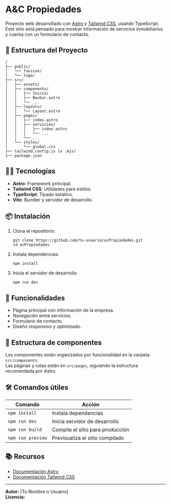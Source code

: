 # A&C Propiedades

Proyecto web desarrollado con [Astro](https://astro.build/) y [Tailwind CSS](https://tailwindcss.com/), usando TypeScript.  
Este sitio está pensado para mostrar información de servicios inmobiliarios y cuenta con un formulario de contacto.

## 🚀 Estructura del Proyecto

```
/
├── public/
│   └── favicon/
│   └── logo/
├── src/
│   ├── assets/
│   ├── components/
│   │   ├── Inicio/
│   │   ├── Navbar.astro
│   │   └── ...
│   ├── layouts/
│   │   └── Layout.astro
│   ├── pages/
│   │   ├── index.astro
│   │   ├── servicios/
│   │   │   ├── index.astro
│   │   │   └── ...
│   │   └── ...
│   └── styles/
│       └── global.css
├── tailwind.config.js (o .mjs)
├── package.json
```

## 🧑‍💻 Tecnologías

- **Astro**: Framework principal.
- **Tailwind CSS**: Utilidades para estilos.
- **TypeScript**: Tipado estático.
- **Vite**: Bundler y servidor de desarrollo.

## 📦 Instalación

1. Clona el repositorio:
   ```
   git clone https://github.com/tu-usuario/acPropiedades.git
   cd acPropiedades
   ```
2. Instala dependencias:
   ```
   npm install
   ```
3. Inicia el servidor de desarrollo:
   ```
   npm run dev
   ```

## 📝 Funcionalidades

- Página principal con información de la empresa.
- Navegación entre servicios.
- Formulario de contacto.
- Diseño responsivo y optimizado.

## 📄 Estructura de componentes

Los componentes están organizados por funcionalidad en la carpeta `src/components`.  
Las páginas y rutas están en `src/pages`, siguiendo la estructura recomendada por Astro.

## 🛠️ Comandos útiles

| Comando            | Acción                                   |
|--------------------|------------------------------------------|
| `npm install`      | Instala dependencias                     |
| `npm run dev`      | Inicia servidor de desarrollo            |
| `npm run build`    | Compila el sitio para producción         |
| `npm run preview`  | Previsualiza el sitio compilado          |

## 📚 Recursos

- [Documentación Astro](https://docs.astro.build)
- [Documentación Tailwind CSS](https://tailwindcss.com/docs)

---

**Autor:** [Tu Nombre o Usuario]  
**Licencia:**

